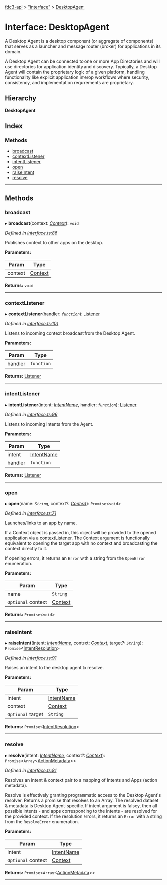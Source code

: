 [fdc3-api](../README.md) > ["interface"](../modules/_interface_.md) > [DesktopAgent](../interfaces/_interface_.desktopagent.md)

# Interface: DesktopAgent

A Desktop Agent is a desktop component (or aggregate of components) that serves as a launcher and message router (broker) for applications in its domain.

A Desktop Agent can be connected to one or more App Directories and will use directories for application identity and discovery. Typically, a Desktop Agent will contain the proprietary logic of a given platform, handling functionality like explicit application interop workflows where security, consistency, and implementation requirements are proprietary.

## Hierarchy

**DesktopAgent**

## Index

### Methods

* [broadcast](_interface_.desktopagent.md#broadcast)
* [contextListener](_interface_.desktopagent.md#contextlistener)
* [intentListener](_interface_.desktopagent.md#intentlistener)
* [open](_interface_.desktopagent.md#open)
* [raiseIntent](_interface_.desktopagent.md#raiseintent)
* [resolve](_interface_.desktopagent.md#resolve)

---

## Methods

<a id="broadcast"></a>

###  broadcast

▸ **broadcast**(context: *[Context](../modules/_interface_.md#context)*): `void`

*Defined in [interface.ts:86](https://github.com/nkolba/API/blob/d58cd4b/src/interface.ts#L86)*

Publishes context to other apps on the desktop.

**Parameters:**

| Param | Type |
| ------ | ------ |
| context | [Context](../modules/_interface_.md#context) |

**Returns:** `void`

___
<a id="contextlistener"></a>

###  contextListener

▸ **contextListener**(handler: *`function`*): [Listener](_interface_.listener.md)

*Defined in [interface.ts:101](https://github.com/nkolba/API/blob/d58cd4b/src/interface.ts#L101)*

Listens to incoming context broadcast from the Desktop Agent.

**Parameters:**

| Param | Type |
| ------ | ------ |
| handler | `function` |

**Returns:** [Listener](_interface_.listener.md)

___
<a id="intentlistener"></a>

###  intentListener

▸ **intentListener**(intent: *[IntentName](../modules/_interface_.md#intentname)*, handler: *`function`*): [Listener](_interface_.listener.md)

*Defined in [interface.ts:96](https://github.com/nkolba/API/blob/d58cd4b/src/interface.ts#L96)*

Listens to incoming Intents from the Agent.

**Parameters:**

| Param | Type |
| ------ | ------ |
| intent | [IntentName](../modules/_interface_.md#intentname) |
| handler | `function` |

**Returns:** [Listener](_interface_.listener.md)

___
<a id="open"></a>

###  open

▸ **open**(name: *`String`*, context?: *[Context](../modules/_interface_.md#context)*): `Promise`<`void`>

*Defined in [interface.ts:71](https://github.com/nkolba/API/blob/d58cd4b/src/interface.ts#L71)*

Launches/links to an app by name.

If a Context object is passed in, this object will be provided to the opened application via a contextListener. The Context argument is functionally equivalent to opening the target app with no context and broadcasting the context directly to it.

If opening errors, it returns an `Error` with a string from the `OpenError` enumeration.

**Parameters:**

| Param | Type |
| ------ | ------ |
| name | `String` |
| `Optional` context | [Context](../modules/_interface_.md#context) |

**Returns:** `Promise`<`void`>

___
<a id="raiseintent"></a>

###  raiseIntent

▸ **raiseIntent**(intent: *[IntentName](../modules/_interface_.md#intentname)*, context: *[Context](../modules/_interface_.md#context)*, target?: *`String`*): `Promise`<[IntentResolution](_interface_.intentresolution.md)>

*Defined in [interface.ts:91](https://github.com/nkolba/API/blob/d58cd4b/src/interface.ts#L91)*

Raises an intent to the desktop agent to resolve.

**Parameters:**

| Param | Type |
| ------ | ------ |
| intent | [IntentName](../modules/_interface_.md#intentname) |
| context | [Context](../modules/_interface_.md#context) |
| `Optional` target | `String` |

**Returns:** `Promise`<[IntentResolution](_interface_.intentresolution.md)>

___
<a id="resolve"></a>

###  resolve

▸ **resolve**(intent: *[IntentName](../modules/_interface_.md#intentname)*, context?: *[Context](../modules/_interface_.md#context)*): `Promise`<`Array`<[ActionMetadata](_interface_.actionmetadata.md)>>

*Defined in [interface.ts:81](https://github.com/nkolba/API/blob/d58cd4b/src/interface.ts#L81)*

Resolves an intent & context pair to a mapping of Intents and Apps (action metadata).

Resolve is effectively granting programmatic access to the Desktop Agent's resolver. Returns a promise that resolves to an Array. The resolved dataset & metadata is Desktop Agent-specific. If intent argument is falsey, then all possible intents - and apps corresponding to the intents - are resolved for the provided context. If the resolution errors, it returns an `Error` with a string from the `ResolveError` enumeration.

**Parameters:**

| Param | Type |
| ------ | ------ |
| intent | [IntentName](../modules/_interface_.md#intentname) |
| `Optional` context | [Context](../modules/_interface_.md#context) |

**Returns:** `Promise`<`Array`<[ActionMetadata](_interface_.actionmetadata.md)>>

___

